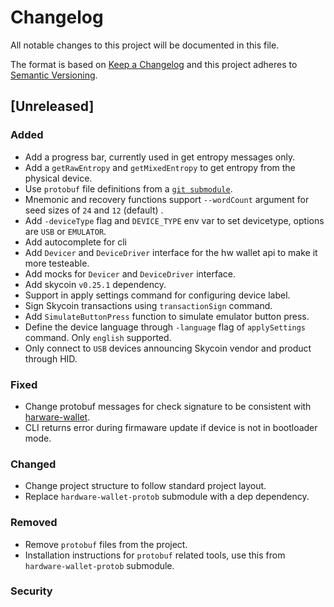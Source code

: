 # Changelog
All notable changes to this project will be documented in this file.

The format is based on [Keep a Changelog](http://keepachangelog.com/en/1.0.0/)
and this project adheres to [Semantic Versioning](http://semver.org/spec/v2.0.0.html).

## [Unreleased]

### Added

- Add a progress bar, currently used in get entropy messages only.
- Add a `getRawEntropy` and `getMixedEntropy` to get entropy from the physical device.
- Use `protobuf` file definitions from a [`git submodule`](http://github.com/skycoin/hardware-wallet-protob.git).
- Mnemonic and recovery functions support `--wordCount` argument for seed sizes of `24` and `12` (default) .
- Add `-deviceType` flag and `DEVICE_TYPE` env var to set devicetype, options are `USB` or `EMULATOR`.
- Add autocomplete for cli
- Add `Devicer` and `DeviceDriver` interface for the hw wallet api to make it more testeable.
- Add mocks for `Devicer` and `DeviceDriver` interface.
- Add skycoin `v0.25.1` dependency.
- Support in apply settings command for configuring device label.
- Sign Skycoin transactions using `transactionSign` command.
- Add `SimulateButtonPress` function to simulate emulator button press.
- Define the device language through `-language` flag of `applySettings` command. Only `english` supported.
- Only connect to `USB` devices announcing Skycoin vendor and product through HID.

### Fixed

- Change protobuf messages for check signature to be consistent with [harware-wallet](https://github.com/skycoin/hardware-wallet/blob/2648cf384b5455c994ba54acf6a31cd1272c6f66/tiny-firmware/protob/messages.options#L21).
- CLI returns error during firmaware update if device is not in bootloader mode.

### Changed

- Change project structure to follow standard project layout.
- Replace `hardware-wallet-protob` submodule with a dep dependency.

### Removed

- Remove `protobuf` files from the project.
- Installation instructions for `protobuf` related tools, use this from `hardware-wallet-protob` submodule.

### Security

